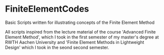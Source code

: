 # FiniteElementCodes
Basic Scripts written for illustrating concepts of the Finite Element Method

All scripts inspired from the lecture material of the course 'Advanced Finite Element Method', which I took in the first semester of my master's degree at RWTH Aachen University and 'Finite Element Methods in Lightweight Design' which I took in the seond second semester.
